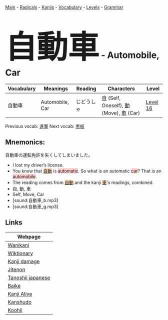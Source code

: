 <style> bigfont {font-size: 100px}</style>
[Main](../README.md) -
[Radicals](../radicals.md) -
[Kanjis](../kanjis.md) -
[Vocabulary](../vocabulary.md) -
[Levels](../levels.md) -
[Grammar](../grammar.md)
# <bigfont> 自動車</bigfont> - Automobile, Car 

| Vocabulary | Meanings | Reading | Characters | Level |
| --- | --- | --- | --- | --- |
| 自動車 | Automobile, Car | じどうしゃ |  [自](../kanjis/自.md) (Self, Oneself), [動](../kanjis/動.md) (Move), [車](../kanjis/車.md) (Car) | [Level 16](../levels/wk_level16.md) |

Previous vocab: [進撃](進撃.md) Next vocab: [黒板](黒板.md) 

## Mnemonics:
自動車の運転免許を失くしてしまいました。
* I lost my driver’s license.
* You know that <span style="background-color:#fed8b1"> [自動](https://jisho.org/search/自動)</span> is <span style="background-color:#ffcccb"> automatic</span>. So what is an automatic <span style="background-color:#ffcccb"> car</span>? That is an <span style="background-color:#ffcccb"> automobile</span>.
* The reading comes from <span style="background-color:#fed8b1"> [自動](https://jisho.org/search/自動)</span> and the kanji <span style="background-color:#fed8b1"> [車](https://jisho.org/search/車)</span>'s readings, combined.
* 自, 動, 車
* Self, Move, Car
* [sound:自動車_b.mp3]
* [sound:自動車_g.mp3]


## Links 

| Webpage |
| --- |
| [Wanikani          ](https://www.wanikani.com/kanji/自動車) |
| [Wiktionary        ](https://en.wiktionary.org/wiki/自動車) |
| [Kanji damage      ](http://www.kanjidamage.com/kanji/search?utf8=✓&q=自動車) |
| [Jitenon           ](https://jitenon.com/kanji/自動車) |
| [Tanoshii japanese ](https://www.tanoshiijapanese.com/dictionary/kanji.cfm?k=自動車) |
| [Baike             ](https://baike.baidu.com/item/自動車) |
| [Kanji Alive       ](https://app.kanjialive.com/自動車) |
| [Kanshudo          ](https://www.kanshudo.com/searchmn?q=自動車) |
| [Koohii            ](https://kanji.koohii.com/study/kanji/自動車) |
